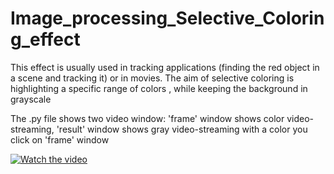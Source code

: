 # Image_processing_Selective_Coloring_effect
This effect is usually used in tracking applications
(finding the red object in a scene and tracking it) or in movies. The aim of selective coloring is highlighting a specific range of colors , while keeping the background in grayscale

The .py file shows two video window: 'frame' window shows color video-streaming, 'result' window shows gray video-streaming with a color you click on 'frame' window

[![Watch the video](https://github.com/account)](https://github.com/RustamChib/Image_Processing_Selective_Coloring_effect/blob/main/2021-03-28%2023-12-50.avi)
